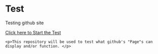 # Test
Testing github site
<!DOCTYPE html>
<html lang="en">
<body>
    <a href="index.html">Click here to Start the Test</a>

    <p>This repository will be used to test what github's "Page"s can display and/or function. </p>
</body>
</html>
